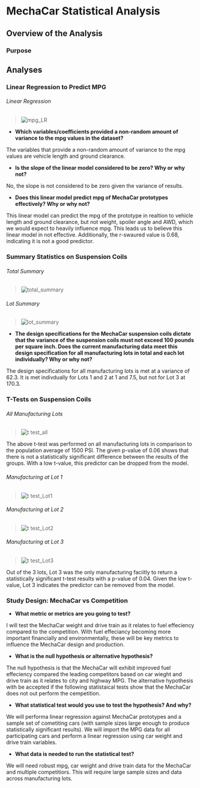 # MechaCar Statistical Analysis

## Overview of the Analysis 

### Purpose


## Analyses

### Linear Regression to Predict MPG

###### Linear Regression
> ![mpg_LR](https://user-images.githubusercontent.com/77405273/118402318-43efdf80-b61e-11eb-84c0-2e6fa2a36ebd.png)

- **Which variables/coefficients provided a non-random amount of variance to the mpg values in the dataset?**

The variables that provide a non-random amount of variance to the mpg values are 
vehicle length and ground clearance. 

- **Is the slope of the linear model considered to be zero? Why or why not?**

No, the slope is not considered to be zero given the variance of results. 

- **Does this linear model predict mpg of MechaCar prototypes effectively? Why or why not?**

This linear model can predict the mpg of the prototype in realtion to vehicle length and ground clearance, but not weight, spoiler angle and AWD, which we would expect to heavily influence mpg. This leads us to believe this linear model in not effective. Additionally, the r-swaured value is 0.68, indicating it is not a good predictor.

### Summary Statistics on Suspension Coils

###### Total Summary
> ![total_summary](https://user-images.githubusercontent.com/77405273/118402319-44887600-b61e-11eb-8423-f5e8544f9579.png)

###### Lot Summary
> ![lot_summary](https://user-images.githubusercontent.com/77405273/118402321-45210c80-b61e-11eb-88eb-048d3c60908c.png)

- **The design specifications for the MechaCar suspension coils dictate that the variance of the suspension coils must not exceed 100 pounds per square inch. Does the current manufacturing data meet this design specification for all manufacturing lots in total and each lot individually? Why or why not?**

The design specifications for all manufacturing lots is met at a variance of 62.3. It is met indivdually for Lots 1 and 2 at 1 and 7.5, but not for Lot 3 at 170.3. 

### T-Tests on Suspension Coils

###### All Manufacturing Lots
> ![t test_all](https://user-images.githubusercontent.com/77405273/118402323-45210c80-b61e-11eb-9ebd-b7654520ebf9.png)

The above t-test was performed on all manufacturing lots in comparison to the population average of 1500 PSI. The given p-value of 0.06 shows that there is not a statistically significant difference between the results of the groups. With a low t-value, this predictor can be dropped from the model. 

###### Manufacturing at Lot 1
> ![t test_Lot1](https://user-images.githubusercontent.com/77405273/118402324-45210c80-b61e-11eb-956a-8c461de95bd5.png)
###### Manufacturing at Lot 2
> ![t test_Lot2](https://user-images.githubusercontent.com/77405273/118402325-45b9a300-b61e-11eb-91c5-5513d38f3821.png)
###### Manufacturing at Lot 3
> ![t test_Lot3](https://user-images.githubusercontent.com/77405273/118402326-45b9a300-b61e-11eb-80b7-9c9d80d6e4e6.png)

Out of the 3 lots, Lot 3 was the only manufacturing faciitly to return a statistically significant t-test results with a p-value of 0.04. Given the low t-value, Lot 3 indicates the predictor can be removed from the model. 

### Study Design: MechaCar vs Competition

- **What metric or metrics are you going to test?**

I will test the MechaCar weight and drive train as it relates to fuel effeciency compared to the competition. With fuel effeciancy becoming more important financially and environmentally, these will be key metrics to influence the MechaCar design and production. 

- **What is the null hypothesis or alternative hypothesis?**

The null hypothesis is that the MechaCar will exhibit improved fuel effeciency compared the leading competitors based on car wieght and drive train as it relates to city and highway MPG. The alternative hypothesis with be accepted if the following statistaical tests show that the MechaCar does not out perform the cempetition.

- **What statistical test would you use to test the hypothesis? And why?**

We will performa linear regression against MechaCar prototypes and a sample set of cometiting cars (with sample sizes large enough to produce statistically significant results). We will import the MPG data for all participating cars and perform a linear regression using car weight and drive train variables. 

- **What data is needed to run the statistical test?**

We will need robust mpg, car weight and drive train data for the MechaCar and multiple competitiors. This will require large sample sizes and data across manufacturing lots. 
